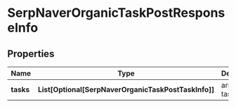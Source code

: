 # SerpNaverOrganicTaskPostResponseInfo


## Properties

| Name | Type | Description | Notes |
|------------ | ------------- | ------------- | -------------|
**tasks** | **List[Optional[SerpNaverOrganicTaskPostTaskInfo]]** | array of tasks |[optional]|